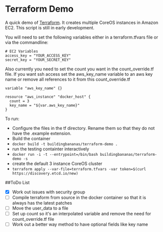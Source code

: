 # Terraform Demo

A quick demo of [Terraform](http://www.terraform.io/). It creates multiple CoreOS instances in Amazon EC2. This script is still in early development.

You will need to set the following variables either in a terraform.tfvars file or via the commandline:
```
# EC2 Variables
access_key = "YOUR_ACCESS_KEY"
secret_key = "YOUR_SECRET_KEY"
```

Also currently you need to set the count you want in the count_override.tf file. If you want ssh access set the aws_key_name variable to an aws key name or remove all references to it from this count_override.tf

```
variable "aws_key_name" {}

resource "aws_instance" "docker_host" {
  count = 3
  key_name = "${var.aws_key_name}"
}
```

To run:
 - Configure the files in the tf directory. Rename them so that they do not have the .example extension.
 - Build the container
  - ```docker build -t buildingbananas/terraform-demo .```
 - run the testing containter interactively
  - ```docker run -i -t --entrypoint=/bin/bash buildingbananas/terraform-demo -s```
 - create the default 3 instance CoreOS cluster
  - ```terraform apply --var-file=terraform.tfvars -var token=$(curl https://discovery.etcd.io/new)```


##ToDo List
- [X] Work out issues with security group
- [ ] Compile terraform from source in the docker container so that it is always has the latest patches
- [ ] Move the user_data to a file
- [ ] Set up count so it's an interpolated variable and remove the need for count_override.tf file
- [ ] Work out a better way method to have optional fields like key name
